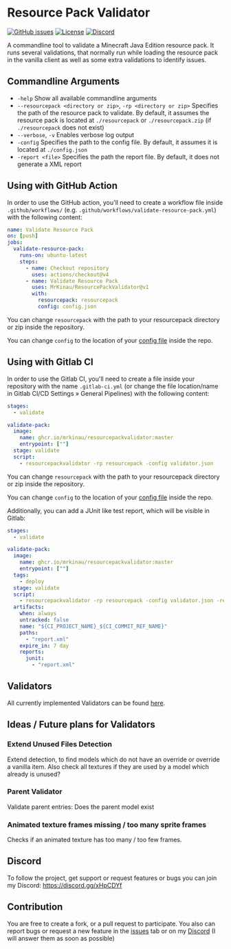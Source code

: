 # Resource Pack Validator
[![GitHub issues](https://img.shields.io/github/issues/MrKinau/ResourcePackValidator)](https://github.com/MrKinau/ResourcePackValidator/issues)
[![License](https://img.shields.io/github/license/MrKinau/ResourcePackValidator)](https://github.com/MrKinau/ResourcePackValidator/blob/master/LICENSE)
[![Discord](https://img.shields.io/discord/550764567282712583?logo=discord)](https://discord.gg/xHpCDYf)

A commandline tool to validate a Minecraft Java Edition resource pack. It runs several validations, that normally run while loading the resource pack in the vanilla client as well as some extra validations to identify issues.

## Commandline Arguments
- `-help` Show all available commandline arguments
- `--resourcepack <directory or zip>`, `-rp <directory or zip>` Specifies the path of the resource pack to validate. By default, it assumes the resource pack is located at `./resourcepack` or `./resourcepack.zip` (if `./resourcepack` does not exist)
- `--verbose`, `-v` Enables verbose log output
- `-config` Specifies the path to the config file. By default, it assumes it is located at `./config.json`
- `-report <file>` Specifies the path the report file. By default, it does not generate a XML report

## Using with GitHub Action
In order to use the GitHub action, you'll need to create a workflow file inside `.github/workflows/` (e.g. `.github/workflows/validate-resource-pack.yml`) with the following content:
```yaml
name: Validate Resource Pack
on: [push]
jobs:
  validate-resource-pack:
    runs-on: ubuntu-latest
    steps:
      - name: Checkout repository
        uses: actions/checkout@v4
      - name: Validate Resource Pack
        uses: MrKinau/ResourcePackValidator@v1
        with:
          resourcepack: resourcepack
          config: config.json
```
You can change `resourcepack` with the path to your resourcepack directory or zip inside the repository.

You can change `config` to the location of your [config file](doc/CONFIG.md) inside the repo.

## Using with Gitlab CI
In order to use the Gitlab CI, you'll need to create a file inside your repository with the name `.gitlab-ci.yml` (or change the file location/name in Gitlab CI/CD Settings » General Pipelines) with the following content:
```yaml
stages:
  - validate

validate-pack:
  image:
    name: ghcr.io/mrkinau/resourcepackvalidator:master
    entrypoint: [""]
  stage: validate
  script:
    - resourcepackvalidator -rp resourcepack -config validator.json
```
You can change `resourcepack` with the path to your resourcepack directory or zip inside the repository.

You can change `config` to the location of your [config file](doc/CONFIG.md) inside the repo.

Additionally, you can add a JUnit like test report, which will be visible in Gitlab:
```yaml
stages:
  - validate

validate-pack:
  image:
    name: ghcr.io/mrkinau/resourcepackvalidator:master
    entrypoint: [""]
  tags:
    - deploy
  stage: validate
  script:
    - resourcepackvalidator -rp resourcepack -config validator.json -report ./report.xml
  artifacts:
    when: always
    untracked: false
    name: "${CI_PROJECT_NAME}_${CI_COMMIT_REF_NAME}"
    paths:
      - "report.xml"
    expire_in: 7 day
    reports:
      junit:
        - "report.xml"
```
## Validators
All currently implemented Validators can be found [here](doc/VALIDATORS.md).

## Ideas / Future plans for Validators
### Extend Unused Files Detection
Extend detection, to find models which do not have an override or override a vanilla item. 
Also check all textures if they are used by a model which already is unused?

### Parent Validator
Validate parent entries: Does the parent model exist

### Animated texture frames missing / too many sprite frames
Checks if an animated texture has too many / too few frames.

## Discord
To follow the project, get support or request features or bugs you can join my Discord: https://discord.gg/xHpCDYf

## Contribution
You are free to create a fork, or a pull request to participate. You also can report bugs or request a new feature in the [issues](https://github.com/MrKinau/FishingBot/issues) tab or on my [Discord](https://discord.gg/xHpCDYf) (I will answer them as soon as possible)